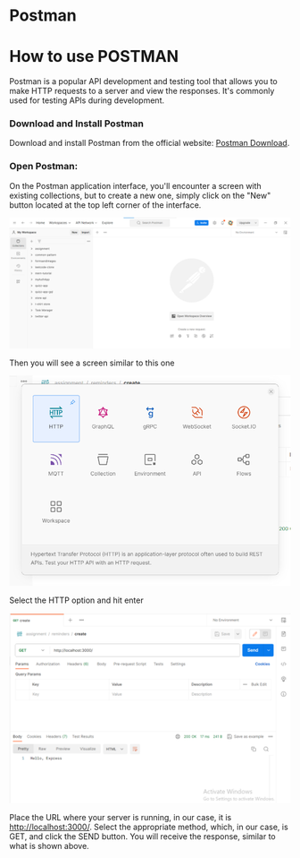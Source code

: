 # Postman

# How to use POSTMAN

Postman is a popular API development and testing tool that allows you to make HTTP requests to a server and view the responses. It's commonly used for testing APIs during development.

### Download and Install Postman

Download and install Postman from the official website: [Postman Download](https://www.postman.com/downloads/).

### Open Postman:

On the Postman application interface, you'll encounter a screen with existing collections, but to create a new one, simply click on the "New" button located at the top left corner of the interface.

![Screenshot 2023-12-10 234644.png](Postman/Screenshot_2023-12-10_234644.png)

Then you will see a screen similar to this one

![Screenshot 2023-12-11 000854.png](Postman/Screenshot_2023-12-11_000854.png)

Select the HTTP option and hit enter

![Screenshot 2023-12-11 000659.png](Postman/Screenshot_2023-12-11_000659.png)

Place the URL where your server is running, in our case, it is [http://localhost:3000/](http://localhost:3000/). Select the appropriate method, which, in our case, is GET, and click the SEND button. You will receive the response, similar to what is shown above.

